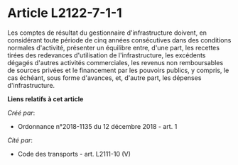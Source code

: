 # Article L2122-7-1-1

Les comptes de résultat du gestionnaire d'infrastructure doivent, en considérant toute période de cinq années consécutives
dans des conditions normales d'activité, présenter un équilibre entre, d'une part, les recettes tirées des redevances
d'utilisation de l'infrastructure, les excédents dégagés d'autres activités commerciales, les revenus non remboursables de
sources privées et le financement par les pouvoirs publics, y compris, le cas échéant, sous forme d'avances, et, d'autre
part, les dépenses d'infrastructure.

**Liens relatifs à cet article**

_Créé par_:

  - Ordonnance n°2018-1135 du 12 décembre 2018 - art. 1

_Cité par_:

  - Code des transports - art. L2111-10 (V)
